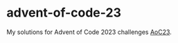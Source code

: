 # advent-of-code-23
My solutions for Advent of Code 2023 challenges [AoC23](https://adventofcode.com).
